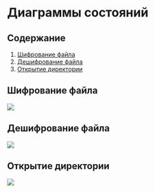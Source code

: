# Диаграммы состояний

## Содержание
1. [Шифрование файла](#encrypt_file)
2. [Дешифрование файла](#decrypt_file)
3. [Открытие директории](#open_directory)

## <a name="encrypt_file"></a> Шифрование файла
![](https://github.com/Egor-Ananko-650503/CManager/blob/master/docs/images/state/StateEncrypt.jpg?raw=true)

## <a name="decrypt_file"></a> Дешифрование файла
![](https://github.com/Egor-Ananko-650503/CManager/blob/master/docs/images/state/StateDecrypt.jpg?raw=true)

## <a name="open_directory"></a> Открытие директории
![](https://github.com/Egor-Ananko-650503/CManager/blob/master/docs/images/state/StateOpenDir.jpg?raw=true)